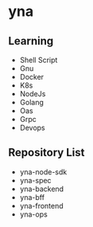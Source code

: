 # yna

## Learning

- Shell Script
- Gnu
- Docker
- K8s
- NodeJs
- Golang
- Oas
- Grpc
- Devops

## Repository List

- yna-node-sdk
- yna-spec
- yna-backend
- yna-bff
- yna-frontend
- yna-ops